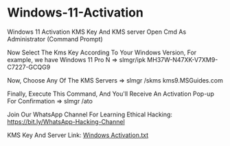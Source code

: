 # Windows-11-Activation
Windows 11 Activation KMS Key And KMS server
Open Cmd As Administrator (Command Prompt)

Now Select The Kms Key According To Your Windows Version, For example, we have Windows 11 Pro N
=> slmgr/ipk MH37W-N47XK-V7XM9-C7227-GCQG9

Now, Choose Any Of The KMS Servers
=> slmgr /skms kms9.MSGuides.com

Finally, Execute This Command, And You'll Receive An Activation Pop-up For Confirmation
=> slmgr /ato

Join Our WhatsApp Channel For Learning Ethical Hacking:
https://bit.ly/WhatsApp-Hacking-Channel

KMS Key And Server Link:
[Windows Activation.txt](https://github.com/Anonymousmans/Windows-11-Activation/files/13401340/Windows.Activation.txt)
